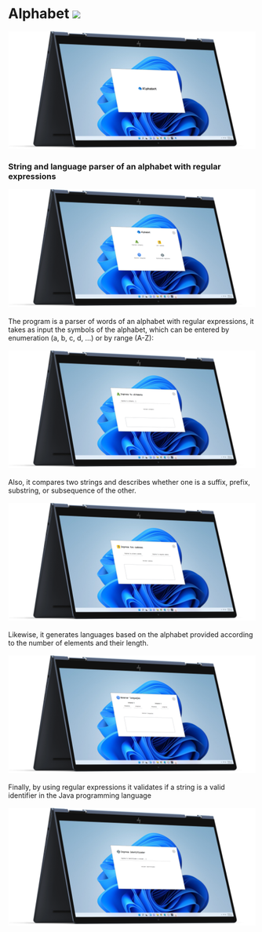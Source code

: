# Alphabet <img src="https://img.shields.io/badge/Version-1.0-blue"/>

![GitHub Header](images/mockup1.png)

### String and language parser of an alphabet with regular expressions

![GitHub Header](images/mockup2.png)
<br><br>
The program is a parser of words of an alphabet with regular expressions, it takes as input the symbols of the alphabet, which can be entered by enumeration (a, b, c, d, ...) or by range (A-Z):
<br><br>
![GitHub Header](images/mockup3.png)
<br><br>
Also, it compares two strings and describes whether one is a suffix, prefix, substring, or subsequence of the other.
<br><br>
![GitHub Header](images/mockup4.png)
<br><br>
Likewise, it generates languages ​​based on the alphabet provided according to the number of elements and their length.
<br><br>
![GitHub Header](images/mockup5.png)
<br><br>
Finally, by using regular expressions it validates if a string is a valid identifier in the Java programming language
<br><br>
![GitHub Header](images/mockup6.png)
